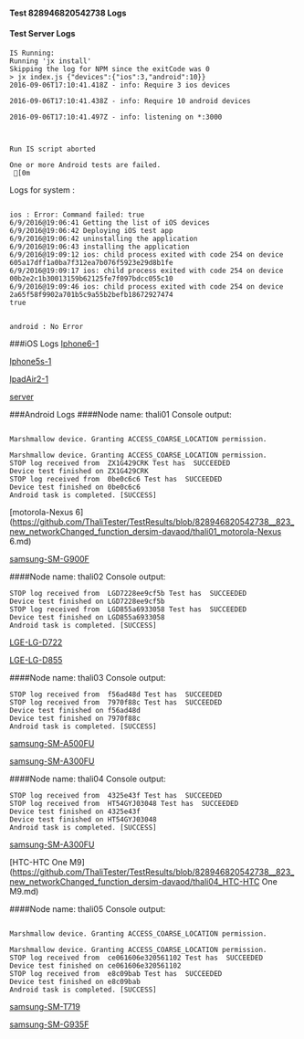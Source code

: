#### Test 828946820542738 Logs

#### Test Server Logs
```
IS Running:
Running 'jx install'
Skipping the log for NPM since the exitCode was 0
> jx index.js {"devices":{"ios":3,"android":10}}
2016-09-06T17:10:41.418Z - info: Require 3 ios devices

2016-09-06T17:10:41.438Z - info: Require 10 android devices

2016-09-06T17:10:41.497Z - info: listening on *:3000


 
Run IS script aborted
 
One or more Android tests are failed.
 [0m

```


Logs for system : 
```

ios : Error: Command failed: true
6/9/2016@19:06:41 Getting the list of iOS devices 
6/9/2016@19:06:42 Deploying iOS test app 
6/9/2016@19:06:42 uninstalling the application 
6/9/2016@19:06:43 installing the application 
6/9/2016@19:09:12 ios: child process exited with code 254 on device 605a17dff1a0ba7f312ea7b076f5923e29d8b1fe 
6/9/2016@19:09:17 ios: child process exited with code 254 on device 00b2e2c1b30013159b62125fe7f097bdcc055c10 
6/9/2016@19:09:46 ios: child process exited with code 254 on device 2a65f58f9902a701b5c9a55b2befb18672927474 
true


android : No Error
```
###iOS Logs
[Iphone6-1](https://github.com/ThaliTester/TestResults/blob/828946820542738__823_new_networkChanged_function_dersim-davaod/iOS_Iphone6-1.md)

[Iphone5s-1](https://github.com/ThaliTester/TestResults/blob/828946820542738__823_new_networkChanged_function_dersim-davaod/iOS_Iphone5s-1.md)

[IpadAir2-1](https://github.com/ThaliTester/TestResults/blob/828946820542738__823_new_networkChanged_function_dersim-davaod/iOS_IpadAir2-1.md)

[server](https://github.com/ThaliTester/TestResults/blob/828946820542738__823_new_networkChanged_function_dersim-davaod/iOS_server.md)




###Android Logs
####Node name: thali01
Console output:
```

Marshmallow device. Granting ACCESS_COARSE_LOCATION permission.

Marshmallow device. Granting ACCESS_COARSE_LOCATION permission.
STOP log received from  ZX1G429CRK Test has  SUCCEEDED
Device test finished on ZX1G429CRK 
STOP log received from  0be0c6c6 Test has  SUCCEEDED
Device test finished on 0be0c6c6 
Android task is completed. [SUCCESS]
```
[motorola-Nexus 6](https://github.com/ThaliTester/TestResults/blob/828946820542738__823_new_networkChanged_function_dersim-davaod/thali01_motorola-Nexus 6.md)

[samsung-SM-G900F](https://github.com/ThaliTester/TestResults/blob/828946820542738__823_new_networkChanged_function_dersim-davaod/thali01_samsung-SM-G900F.md)

####Node name: thali02
Console output:
```
STOP log received from  LGD7228ee9cf5b Test has  SUCCEEDED
Device test finished on LGD7228ee9cf5b 
STOP log received from  LGD855a6933058 Test has  SUCCEEDED
Device test finished on LGD855a6933058 
Android task is completed. [SUCCESS]
```
[LGE-LG-D722](https://github.com/ThaliTester/TestResults/blob/828946820542738__823_new_networkChanged_function_dersim-davaod/thali02_LGE-LG-D722.md)

[LGE-LG-D855](https://github.com/ThaliTester/TestResults/blob/828946820542738__823_new_networkChanged_function_dersim-davaod/thali02_LGE-LG-D855.md)

####Node name: thali03
Console output:
```
STOP log received from  f56ad48d Test has  SUCCEEDED
STOP log received from  7970f88c Test has  SUCCEEDED
Device test finished on f56ad48d 
Device test finished on 7970f88c 
Android task is completed. [SUCCESS]
```
[samsung-SM-A500FU](https://github.com/ThaliTester/TestResults/blob/828946820542738__823_new_networkChanged_function_dersim-davaod/thali03_samsung-SM-A500FU.md)

[samsung-SM-A300FU](https://github.com/ThaliTester/TestResults/blob/828946820542738__823_new_networkChanged_function_dersim-davaod/thali03_samsung-SM-A300FU.md)

####Node name: thali04
Console output:
```
STOP log received from  4325e43f Test has  SUCCEEDED
STOP log received from  HT54GYJ03048 Test has  SUCCEEDED
Device test finished on 4325e43f 
Device test finished on HT54GYJ03048 
Android task is completed. [SUCCESS]
```
[samsung-SM-A300FU](https://github.com/ThaliTester/TestResults/blob/828946820542738__823_new_networkChanged_function_dersim-davaod/thali04_samsung-SM-A300FU.md)

[HTC-HTC One M9](https://github.com/ThaliTester/TestResults/blob/828946820542738__823_new_networkChanged_function_dersim-davaod/thali04_HTC-HTC One M9.md)

####Node name: thali05
Console output:
```

Marshmallow device. Granting ACCESS_COARSE_LOCATION permission.

Marshmallow device. Granting ACCESS_COARSE_LOCATION permission.
STOP log received from  ce061606e320561102 Test has  SUCCEEDED
Device test finished on ce061606e320561102 
STOP log received from  e8c09bab Test has  SUCCEEDED
Device test finished on e8c09bab 
Android task is completed. [SUCCESS]
```
[samsung-SM-T719](https://github.com/ThaliTester/TestResults/blob/828946820542738__823_new_networkChanged_function_dersim-davaod/thali05_samsung-SM-T719.md)

[samsung-SM-G935F](https://github.com/ThaliTester/TestResults/blob/828946820542738__823_new_networkChanged_function_dersim-davaod/thali05_samsung-SM-G935F.md)


